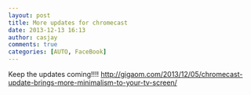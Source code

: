 ```yaml
---
layout: post
title: More updates for chromecast
date: 2013-12-13 16:13
author: casjay
comments: true
categories: [AUTO, FaceBook]
---
```


Keep the updates coming!!!! <http://gigaom.com/2013/12/05/chromecast-update-brings-more-minimalism-to-your-tv-screen/>  
